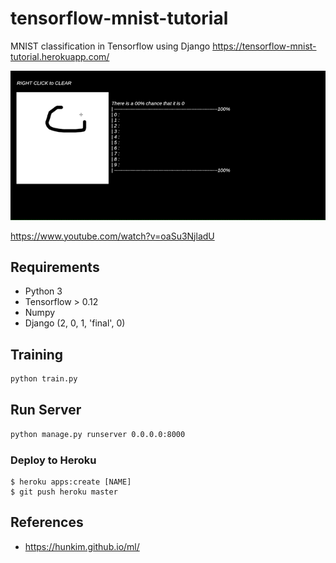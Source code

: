 # tensorflow-mnist-tutorial
MNIST classification in Tensorflow using Django
https://tensorflow-mnist-tutorial.herokuapp.com/

<img src="./images/mnist_short.gif" width = "1000px" >

https://www.youtube.com/watch?v=oaSu3NjladU


## Requirements
- Python 3
- Tensorflow > 0.12
- Numpy
- Django (2, 0, 1, 'final', 0)


## Training
```bash
python train.py
```


## Run Server
```bash
python manage.py runserver 0.0.0.0:8000
```

### Deploy to Heroku ###
    $ heroku apps:create [NAME]
    $ git push heroku master

## References
 - https://hunkim.github.io/ml/
